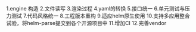 1.engine 构造
2.文件读写
3.渲染过程
4.yaml的转换
5.接口统一
6.单元测试与压力测试
7.代码风格统一
8.工程版本重构
9.适应helm原生使用
10.支持多应用整合试验，将helm-parse提交到各个开源项目中
11.增加CI
12.完善vendor